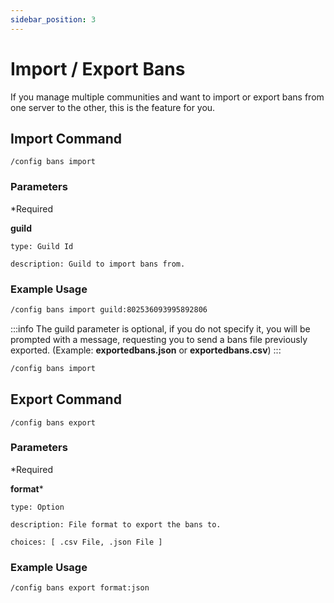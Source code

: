 ```yaml
---
sidebar_position: 3
---
```


# Import / Export Bans

If you manage multiple communities and want to import or export bans from one server to the other, this is the feature for you. 

## Import Command

```
/config bans import
```

### Parameters
*Required


**guild**

    type: Guild Id

    description: Guild to import bans from.

### Example Usage

```md
/config bans import guild:802536093995892806
```

:::info
The guild parameter is optional, if you do not specify it, you will be prompted with a message, requesting you to send a bans file previously exported. (Example: **exportedbans.json** or **exportedbans.csv**)
:::

```md
/config bans import
```

## Export Command

```
/config bans export
```

### Parameters
*Required


**format***

    type: Option

    description: File format to export the bans to.

    choices: [ .csv File, .json File ]

### Example Usage

```md
/config bans export format:json
```